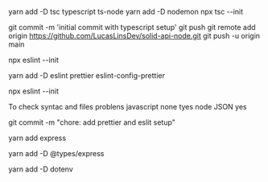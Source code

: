 yarn add -D tsc typescript ts-node 
yarn add -D nodemon
npx tsc --init

git commit -m 'initial commit with typescript setup'
git push
git remote add origin https://github.com/LucasLinsDev/solid-api-node.git
git push -u origin main

npx eslint --init

yarn add -D eslint prettier eslint-config-prettier

npx eslint --init

To check syntac and files problens
javascript
none
tyes
node
JSON
yes

git commit -m "chore: add prettier and eslit setup"

yarn add express

yarn add -D @types/express

yarn add -D dotenv